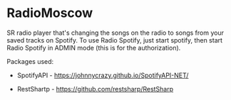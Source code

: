 # RadioMoscow
SR radio player that's changing the songs on the radio to songs from your saved tracks on Spotify. To use Radio Spotify, just start spotify, then start Radio Spotify in ADMIN mode (this is for the authorization).

Packages used:

* SpotifyAPI - https://johnnycrazy.github.io/SpotifyAPI-NET/

* RestShartp - https://github.com/restsharp/RestSharp
